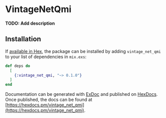 # VintageNetQmi

**TODO: Add description**

## Installation

If [available in Hex](https://hex.pm/docs/publish), the package can be installed
by adding `vintage_net_qmi` to your list of dependencies in `mix.exs`:

```elixir
def deps do
  [
    {:vintage_net_qmi, "~> 0.1.0"}
  ]
end
```

Documentation can be generated with [ExDoc](https://github.com/elixir-lang/ex_doc)
and published on [HexDocs](https://hexdocs.pm). Once published, the docs can
be found at [https://hexdocs.pm/vintage_net_qmi](https://hexdocs.pm/vintage_net_qmi).

